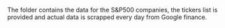 The folder contains the data for the S&P500 companies, the tickers list is provided and actual data is scrapped every day from Google finance.
